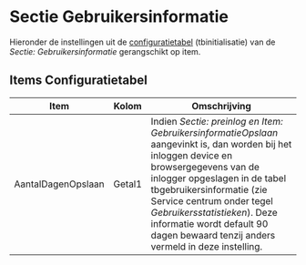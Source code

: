 # Sectie Gebruikersinformatie

Hieronder de instellingen uit de [configuratietabel](/docs/instellen_inrichten/configuratie/README.md) (tbinitialisatie) van de _Sectie: Gebruikersinformatie_ gerangschikt op item.

## Items Configuratietabel

| Item | Kolom | Omschrijving |
| ------------------ | ------ | ------------- |
| AantalDagenOpslaan | Getal1 | Indien _Sectie: preinlog en Item: GebruikersinformatieOpslaan_ aangevinkt is, dan worden bij het inloggen device en browsergegevens van de inlogger opgeslagen in de tabel tbgebruikersinformatie (zie Service centrum onder tegel _Gebruikersstatistieken_). Deze informatie wordt default 90 dagen bewaard tenzij anders vermeld in deze instelling. |
